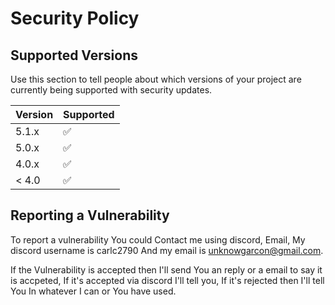 # Security Policy

## Supported Versions

Use this section to tell people about which versions of your project are
currently being supported with security updates.

| Version | Supported          |
| ------- | ------------------ |
| 5.1.x   | :white_check_mark: |
| 5.0.x   | ✅            |
| 4.0.x   | :white_check_mark: |
| < 4.0   | ✅            |

## Reporting a Vulnerability

To report a vulnerability You could Contact me using discord, Email, My discord username is carlc2790 And my email is unknowgarcon@gmail.com.

If the Vulnerability is accepted then I'll send You an reply or a email to say it is accpeted, If it's accepted via discord I'll tell you, If it's rejected then I'll tell You In whatever I can or You have used.
